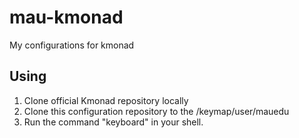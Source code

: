 # mau-kmonad
My configurations for kmonad

## Using
1. Clone official Kmonad repository locally
2. Clone this configuration repository to the /keymap/user/mauedu
3. Run the command "keyboard" in your shell.

